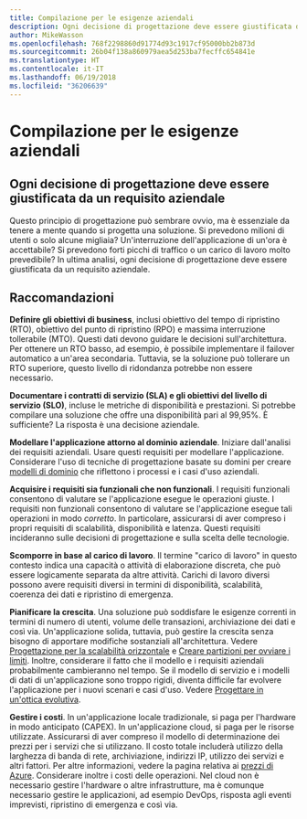 ```yaml
---
title: Compilazione per le esigenze aziendali
description: Ogni decisione di progettazione deve essere giustificata da un requisito aziendale
author: MikeWasson
ms.openlocfilehash: 768f2298860d91774d93c1917cf95000bb2b873d
ms.sourcegitcommit: 26b04f138a860979aea5d253ba7fecffc654841e
ms.translationtype: HT
ms.contentlocale: it-IT
ms.lasthandoff: 06/19/2018
ms.locfileid: "36206639"
---
```

# <a name="build-for-the-needs-of-the-business"></a>Compilazione per le esigenze aziendali

## <a name="every-design-decision-must-be-justified-by-a-business-requirement"></a>Ogni decisione di progettazione deve essere giustificata da un requisito aziendale

Questo principio di progettazione può sembrare ovvio, ma è essenziale da tenere a mente quando si progetta una soluzione. Si prevedono milioni di utenti o solo alcune migliaia? Un'interruzione dell'applicazione di un'ora è accettabile? Si prevedono forti picchi di traffico o un carico di lavoro molto prevedibile? In ultima analisi, ogni decisione di progettazione deve essere giustificata da un requisito aziendale. 

## <a name="recommendations"></a>Raccomandazioni

**Definire gli obiettivi di business**, inclusi obiettivo del tempo di ripristino (RTO), obiettivo del punto di ripristino (RPO) e massima interruzione tollerabile (MTO). Questi dati devono guidare le decisioni sull'architettura. Per ottenere un RTO basso, ad esempio, è possibile implementare il failover automatico a un'area secondaria. Tuttavia, se la soluzione può tollerare un RTO superiore, questo livello di ridondanza potrebbe non essere necessario.

**Documentare i contratti di servizio (SLA) e gli obiettivi del livello di servizio (SLO)**, incluse le metriche di disponibilità e prestazioni. Si potrebbe compilare una soluzione che offre una disponibilità pari al 99,95%. È sufficiente? La risposta è una decisione aziendale. 

**Modellare l'applicazione attorno al dominio aziendale**. Iniziare dall'analisi dei requisiti aziendali. Usare questi requisiti per modellare l'applicazione. Considerare l'uso di tecniche di progettazione basate su domini per creare [modelli di dominio][domain-model] che riflettono i processi e i casi d'uso aziendali. 

**Acquisire i requisiti sia funzionali che non funzionali**. I requisiti funzionali consentono di valutare se l'applicazione esegue le operazioni giuste. I requisiti non funzionali consentono di valutare se l'applicazione esegue tali operazioni in modo *corretto*. In particolare, assicurarsi di aver compreso i propri requisiti di scalabilità, disponibilità e latenza. Questi requisiti incideranno sulle decisioni di progettazione e sulla scelta delle tecnologie.

**Scomporre in base al carico di lavoro**. Il termine "carico di lavoro" in questo contesto indica una capacità o attività di elaborazione discreta, che può essere logicamente separata da altre attività. Carichi di lavoro diversi possono avere requisiti diversi in termini di disponibilità, scalabilità, coerenza dei dati e ripristino di emergenza. 

**Pianificare la crescita**. Una soluzione può soddisfare le esigenze correnti in termini di numero di utenti, volume delle transazioni, archiviazione dei dati e così via. Un'applicazione solida, tuttavia, può gestire la crescita senza bisogno di apportare modifiche sostanziali all'architettura. Vedere [Progettazione per la scalabilità orizzontale](scale-out.md) e [Creare partizioni per ovviare i limiti](partition.md). Inoltre, considerare il fatto che il modello e i requisiti aziendali probabilmente cambieranno nel tempo. Se il modello di servizio e i modelli di dati di un'applicazione sono troppo rigidi, diventa difficile far evolvere l'applicazione per i nuovi scenari e casi d'uso. Vedere [Progettare in un'ottica evolutiva](design-for-evolution.md).

**Gestire i costi**. In un'applicazione locale tradizionale, si paga per l'hardware in modo anticipato (CAPEX). In un'applicazione cloud, si paga per le risorse utilizzate. Assicurarsi di aver compreso il modello di determinazione dei prezzi per i servizi che si utilizzano. Il costo totale includerà utilizzo della larghezza di banda di rete, archiviazione, indirizzi IP, utilizzo dei servizi e altri fattori. Per altre informazioni, vedere la pagina relativa ai [prezzi di Azure][pricing]. Considerare inoltre i costi delle operazioni. Nel cloud non è necessario gestire l'hardware o altre infrastrutture, ma è comunque necessario gestire le applicazioni, ad esempio DevOps, risposta agli eventi imprevisti, ripristino di emergenza e così via. 

[domain-model]: https://martinfowler.com/eaaCatalog/domainModel.html
[pricing]: https://azure.microsoft.com/pricing/
